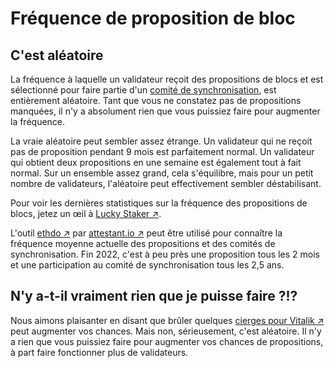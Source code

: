 # Fréquence de proposition de bloc

## C'est aléatoire

La fréquence à laquelle un validateur reçoit des propositions de blocs et est sélectionné pour faire partie d'un [comité de synchronisation](../../staking-glossary#sync-committee), est entièrement aléatoire. Tant que vous ne constatez pas de propositions manquées, il n'y a absolument rien que vous puissiez faire pour augmenter la fréquence.

La vraie aléatoire peut sembler assez étrange. Un validateur qui ne reçoit pas de proposition pendant 9 mois est parfaitement normal. Un validateur qui obtient deux propositions en une semaine est également tout à fait normal. Sur un ensemble assez grand, cela s'équilibre, mais pour un petit nombre de validateurs, l'aléatoire peut effectivement sembler déstabilisant.

Pour voir les dernières statistiques sur la fréquence des propositions de blocs, jetez un œil à [Lucky Staker ↗](https://luckystaker.com/home).

L'outil [ethdo ↗](https://github.com/wealdtech/ethdo) par [attestant.io ↗](https://www.attestant.io) peut être utilisé pour connaître la fréquence moyenne actuelle des propositions et des comités de synchronisation. Fin 2022, c'est à peu près une proposition tous les 2 mois et une participation au comité de synchronisation tous les 2,5 ans.

## N'y a-t-il vraiment rien que je puisse faire ?!?

Nous aimons plaisanter en disant que brûler quelques [cierges pour Vitalik ↗](https://www.etsy.com/listing/993553315/vitalik-buterin-prayer-candle-ethereum) peut augmenter vos chances. Mais non, sérieusement, c'est aléatoire. Il n'y a rien que vous puissiez faire pour augmenter vos chances de propositions, à part faire fonctionner plus de validateurs.
